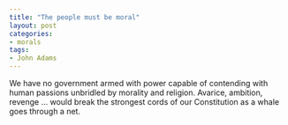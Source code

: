 ```yaml
---
title: "The people must be moral"
layout: post
categories:
- morals
tags:
- John Adams
---
```


We have no government armed with power capable of contending with human passions unbridled by morality and religion. Avarice, ambition, revenge ... would break the strongest cords of our Constitution as a whale goes through a net.